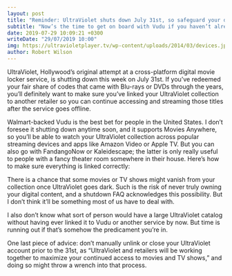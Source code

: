 ```yaml
---
layout: post
title: "Reminder: UltraViolet shuts down July 31st, so safeguard your digital movies now"
subtitle: "Now’s the time to get on board with Vudu if you haven’t already"
date: 2019-07-29 10:09:21 +0300
writeDate: "29/07/2019 10:00"
img: https://ultravioletplayer.tv/wp-content/uploads/2014/03/devices.jpg
author: Robert Wilson
---
```


UltraViolet, Hollywood’s original attempt at a cross-platform digital movie locker service, is shutting down this week on July 31st. If you’ve redeemed your fair share of codes that came with Blu-rays or DVDs through the years, you’ll definitely want to make sure you’ve linked your UltraViolet collection to another retailer so you can continue accessing and streaming those titles after the service goes offline.

Walmart-backed Vudu is the best bet for people in the United States. I don’t foresee it shutting down anytime soon, and it supports Movies Anywhere, so you’ll be able to watch your UltraViolet collection across popular streaming devices and apps like Amazon Video or Apple TV. But you can also go with FandangoNow or Kaleidescape; the latter is only really useful to people with a fancy theater room somewhere in their house. Here’s how to make sure everything is linked correctly:

There is a chance that some movies or TV shows might vanish from your collection once UltraViolet goes dark. Such is the risk of never truly owning your digital content, and a shutdown FAQ acknowledges this possibility. But I don’t think it’ll be something most of us have to deal with.

I also don’t know what sort of person would have a large UltraViolet catalog without having ever linked it to Vudu or another service by now. But time is running out if that’s somehow the predicament you’re in.

One last piece of advice: don’t manually unlink or close your UltraViolet account prior to the 31st, as “UltraViolet and retailers will be working together to maximize your continued access to movies and TV shows,” and doing so might throw a wrench into that process.